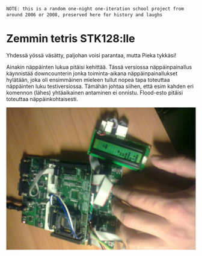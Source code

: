 ```
NOTE: this is a random one-night one-iteration school project from around 2006 or 2008, preserved here for history and laughs
```

Zemmin tetris STK128:lle
==

Yhdessä yössä väsätty, paljohan voisi parantaa, mutta Pieka tykkäsi!

Ainakin näppäinten lukua pitäisi kehittää. Tässä versiossa näppäinpainallus käynnistää downcounterin jonka toiminta-aikana näppäinpainallukset hylätään, joka oli ensimmäinen mieleen tullut nopea tapa toteuttaa näppäinten luku testiversiossa. Tämähän johtaa siihen, että esim kahden eri komennon (lähes) yhtäaikainen antaminen ei onnistu. Flood-esto pitäisi toteuttaa näppäinkohtaisesti.

![tetris](stk_zemmtrix_1.jpg "tetris")

